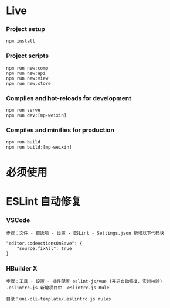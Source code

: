 # Live

### Project setup
```
npm install

```

### Project scripts
```
npm run new:comp
npm run new:api
npm run new:view
npm run new:store

```

### Compiles and hot-reloads for development
```
npm run serve
npm run dev:[mp-weixin]

```

### Compiles and minifies for production
```
npm run build
npm run build:[mp-weixin]

```
# 必须使用
# ESLint 自动修复

### VSCode
```
步骤：文件 - 首选项 - 设置 - ESLint - Settings.json 新增以下代码块

"editor.codeActionsOnSave": {
    "source.fixAll": true
}
```

### HBuilder X
```
步骤：工具 - 设置 - 插件配置 eslint-js/vue (开启自动修复、实时校验) .eslintrc.js 新增项目中 .eslintrc.js Rule

目录：uni-cli-template/.eslintrc.js rules
```
